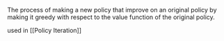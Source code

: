 The process of making a new policy that improve on an original policy by making it greedy with respect to the value function of the original policy.

used in [[Policy Iteration]]
